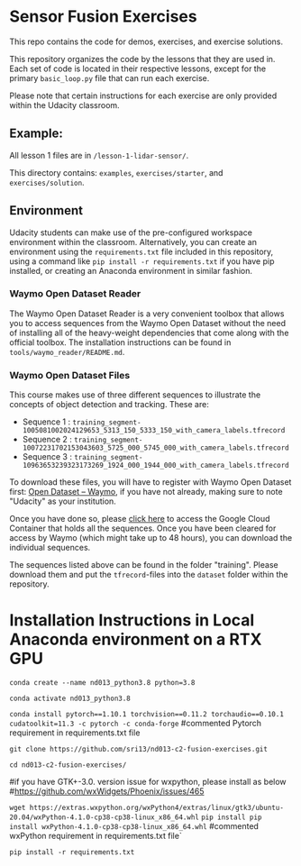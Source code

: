 # Sensor Fusion Exercises

This repo contains the code for demos, exercises, and exercise solutions.

This repository organizes the code by the lessons that they are used in. Each set of code is located in their respective lessons, except for the primary `basic_loop.py` file that can run each exercise.

Please note that certain instructions for each exercise are only provided within the Udacity classroom.

## Example:
All lesson 1 files are in `/lesson-1-lidar-sensor/`.

This directory contains: `examples`, `exercises/starter`, and `exercises/solution`.

## Environment

Udacity students can make use of the pre-configured workspace environment within the classroom. Alternatively, you can create an environment using the `requirements.txt` file included in this repository, using a command like `pip install -r requirements.txt` if you have pip installed, or creating an Anaconda environment in similar fashion.

### Waymo Open Dataset Reader
The Waymo Open Dataset Reader is a very convenient toolbox that allows you to access sequences from the Waymo Open Dataset without the need of installing all of the heavy-weight dependencies that come along with the official toolbox. The installation instructions can be found in `tools/waymo_reader/README.md`. 

### Waymo Open Dataset Files
This course makes use of three different sequences to illustrate the concepts of object detection and tracking. These are: 
- Sequence 1 : `training_segment-1005081002024129653_5313_150_5333_150_with_camera_labels.tfrecord`
- Sequence 2 : `training_segment-10072231702153043603_5725_000_5745_000_with_camera_labels.tfrecord`
- Sequence 3 : `training_segment-10963653239323173269_1924_000_1944_000_with_camera_labels.tfrecord`

To download these files, you will have to register with Waymo Open Dataset first: [Open Dataset – Waymo](https://waymo.com/open/terms), if you have not already, making sure to note "Udacity" as your institution.

Once you have done so, please [click here](https://console.cloud.google.com/storage/browser/waymo_open_dataset_v_1_2_0_individual_files) to access the Google Cloud Container that holds all the sequences. Once you have been cleared for access by Waymo (which might take up to 48 hours), you can download the individual sequences. 

The sequences listed above can be found in the folder "training". Please download them and put the `tfrecord`-files into the `dataset` folder within the repository.

# Installation Instructions in Local Anaconda environment on a RTX GPU 

`conda create --name nd013_python3.8 python=3.8`

`conda activate nd013_python3.8`

`conda install pytorch==1.10.1 torchvision==0.11.2 torchaudio==0.10.1 cudatoolkit=11.3 -c pytorch -c conda-forge`
#commented Pytorch requirement in requirements.txt file

`git clone https://github.com/sri13/nd013-c2-fusion-exercises.git`

`cd nd013-c2-fusion-exercises/`


#if you have GTK+-3.0. version issue for wxpython, please install as below 
#https://github.com/wxWidgets/Phoenix/issues/465

`wget https://extras.wxpython.org/wxPython4/extras/linux/gtk3/ubuntu-20.04/wxPython-4.1.0-cp38-cp38-linux_x86_64.whl`
`pip install pip install wxPython-4.1.0-cp38-cp38-linux_x86_64.whl`
#commented wxPython requirement in requirements.txt file`

`pip install -r requirements.txt`




